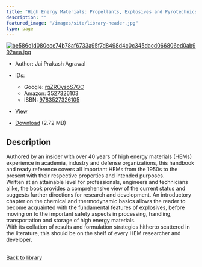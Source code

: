 ```yaml
---
title: "High Energy Materials: Propellants, Explosives and Pyrotechnics"
description: ""
featured_image: "/images/site/library-header.jpg"
type: page
---
```


<a href="https://drive.google.com/file/d/1A63pxBet7DNFOmN6FmXd3yh8-CGN5nlY/view" target="_blank">![be586c1d080ece74b78af6733a95f7d8498d4c0c345dacd066806ed0ab992aea.jpg](/images/library/be586c1d080ece74b78af6733a95f7d8498d4c0c345dacd066806ed0ab992aea.jpg)</a>
* Author: Jai Prakash Agrawal
* IDs:
  * Google: <a href="https://books.google.com/books?id=rqZROysoS7QC" target="_blank">rqZROysoS7QC</a>
  * Amazon: <a href="https://www.amazon.com/dp/3527326103" target="_blank">3527326103</a>
  * ISBN: <a href="https://www.worldcat.org/isbn/9783527326105" target="_blank">9783527326105</a>
* <a href="https://drive.google.com/file/d/1A63pxBet7DNFOmN6FmXd3yh8-CGN5nlY/view" target="_blank">View</a>

* [Download](https://drive.google.com/uc?export=download&id=1A63pxBet7DNFOmN6FmXd3yh8-CGN5nlY) (2.72 MB)

## Description<div>
<p>Authored by an insider with over 40 years of high energy materials (HEMs) experience in academia, industry and defense organizations, this handbook and ready reference covers all important HEMs from the 1950s to the present with their respective properties and intended purposes.<br>Written at an attainable level for professionals, engineers and technicians alike, the book provides a comprehensive view of the current status and suggests further directions for research and development. An introductory chapter on the chemical and thermodynamic basics allows the reader to become acquainted with the fundamental features of explosives, before moving on to the important safety aspects in processing, handling, transportation and storage of high energy materials.<br>With its collation of results and formulation strategies hitherto scattered in the literature, this should be on the shelf of every HEM researcher and developer. </p></div>

<br />[Back to library](/library/)
